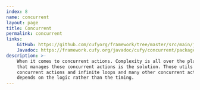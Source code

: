 ```yaml
---
index: 8
name: concurrent
layout: page
title: Concurrent
permalink: concurrent
links:
    GitHub: https://github.com/cufyorg/framework/tree/master/src/main/java/cufy/concurrent
    Javadoc: https://framework.cufy.org/javadoc/cufy/concurrent/package-summary.html
description: >-
    When it comes to concurrent actions. Complexity is all over the place. Using instances
    that manages those concurrent actions is the solution. Those utils helps to deal with
    concurrent actions and infinite loops and many other concurrent actions. The whole package
    depends on the logic rather than the timing.
---
```

